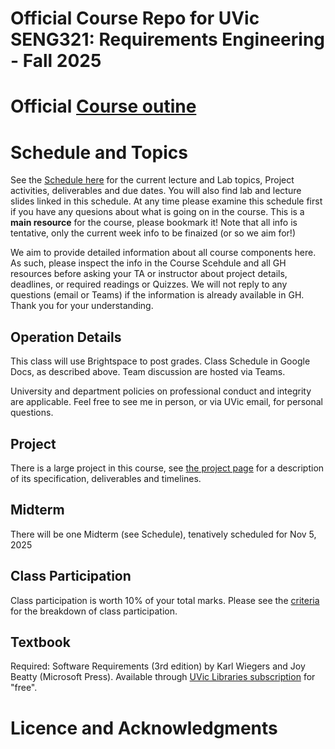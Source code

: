 # Official Course Repo for UVic SENG321: Requirements Engineering - Fall 2025

# Official [Course outine](https://docs.google.com/document/d/1R2GP86AzFqwwTy_aU-tT5iSYBVYX1hcZTrl_pkp82vs/edit?usp=sharing) 

# Schedule and Topics

See the [Schedule here](https://docs.google.com/document/d/1R2GP86AzFqwwTy_aU-tT5iSYBVYX1hcZTrl_pkp82vs/edit?usp=sharing) for the current lecture and Lab topics, Project activities, deliverables and due dates. You will also find lab and lecture slides linked in this schedule. At any time please examine this schedule first if you have any quesions about what is going on in the course. This is a **main resource** for the course, please bookmark it! Note that all info is tentative, only the current week info to be finaized (or so we aim for!)

We aim to  provide detailed information about all course components here. As such, please inspect the info in the Course Scehdule and all GH resources before asking your TA or instructor about project details, deadlines, or required readings or Quizzes. We will not reply to any questions (email or Teams) if the information is already available in GH. Thank you for your understanding. 

## Operation Details
This class will use Brightspace to post grades. Class Schedule in Google Docs, as described above. Team discussion are hosted via Teams. 

University and department policies on professional conduct and integrity are applicable. Feel free to see me in person, or via UVic email, for personal questions.

## Project
There is a large project in this course, see [the project page](https://github.com/Uvic-SENG321Fall2025/course/tree/main/project) for a description of its specification, deliverables and timelines. 

## Midterm
There will be one Midterm (see Schedule), tenatively scheduled for Nov 5, 2025

## Class Participation
Class participation is worth 10% of your total marks. Please see the [criteria](https://github.com/Uvic-SENG321Fall2025/course/blob/main/Assessment%20of%20Class%20Participation.md) for the breakdown of class participation.

## Textbook
Required: Software Requirements (3rd edition) by Karl Wiegers and Joy Beatty (Microsoft Press). Available through [UVic Libraries subscription](https://search.library.uvic.ca/discovery/fulldisplay?context=PC&vid=01VIC_INST:01UVIC&search_scope=MyInst_and_CI&tab=LIBALL&docid=cdi_safari_books_v2_9780735679658) for "free".

# Licence and Acknowledgments
